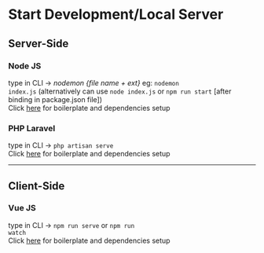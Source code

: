 # Start Development/Local Server
## Server-Side
### Node JS
type in CLI -> <i>nodemon {file name + ext}</i> eg: <code>nodemon index.js</code> (alternatively can use <code>node index.js</code> or <code>npm run start</code> [after binding in package.json file])
<br/>
Click <a href="https://nodejs.org/en/docs/guides/getting-started-guide/">here<a> for boilerplate and dependencies setup

### PHP Laravel
type in CLI -> <code>php artisan serve</code>
<br/>
Click <a href="https://laravel.com/docs/4.2/quick">here<a> for boilerplate and dependencies setup


<hr/>

## Client-Side
### Vue JS
type in CLI -> <code>npm run serve</code> or <code>npm run watch</code>
<br/>
Click <a href="https://vuejs.org/guide/quick-start.html">here<a> for boilerplate and dependencies setup
